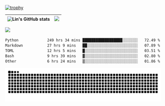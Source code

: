 [![trophy](https://github-profile-trophy.vercel.app/?username=ocss884&column=7)](https://github.com/ocss884)

| ![Lin's GitHub stats](https://github-readme-stats.vercel.app/api?username=ocss884&show_icons=true&hide_border=True&count_private=true) | ![](https://github-readme-streak-stats.herokuapp.com?user=ocss884&hide_border=true&date_format=M%20j%5B%2C%20Y%5D&ring=7EDDCF&fire=7EDDCF") |
| ------------------------------------------------------------ | ------------------------------------------------------------ |

![](https://komarev.com/ghpvc/?username=ocss884&color=brightgreen)

<!--START_SECTION:waka-->

```txt
Python             249 hrs 34 mins ██████████████████░░░░░░░   72.49 %
Markdown           27 hrs 9 mins   ██░░░░░░░░░░░░░░░░░░░░░░░   07.89 %
TOML               12 hrs 5 mins   █░░░░░░░░░░░░░░░░░░░░░░░░   03.51 %
Bash               9 hrs 39 mins   ▓░░░░░░░░░░░░░░░░░░░░░░░░   02.80 %
Other              6 hrs 24 mins   ▒░░░░░░░░░░░░░░░░░░░░░░░░   01.86 %
```

<!--END_SECTION:waka-->

<p align="center">
   <img src="https://github.com/ocss884/ocss884/blob/output/github-snake.svg" alt="snake">
</p>
